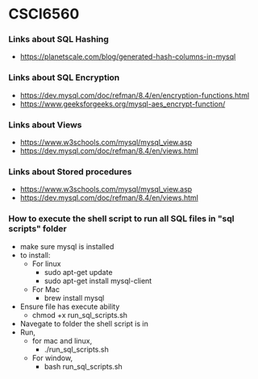 # CSCI6560


### Links about SQL Hashing
* https://planetscale.com/blog/generated-hash-columns-in-mysql


### Links about SQL Encryption
* https://dev.mysql.com/doc/refman/8.4/en/encryption-functions.html
* https://www.geeksforgeeks.org/mysql-aes_encrypt-function/

### Links about Views
* https://www.w3schools.com/mysql/mysql_view.asp
* https://dev.mysql.com/doc/refman/8.4/en/views.html

### Links about Stored procedures
* https://www.w3schools.com/mysql/mysql_view.asp
* https://dev.mysql.com/doc/refman/8.4/en/views.html


### How to execute the shell script to run all SQL files in "sql scripts" folder
* make sure mysql is installed
* to install: 
    * For linux
        * sudo apt-get update
        * sudo apt-get install mysql-client
    * For Mac
        * brew install mysql
* Ensure file has execute ability
    * chmod +x run_sql_scripts.sh
* Navegate to folder the shell script is in
* Run,
    * for mac and linux,
        * ./run_sql_scripts.sh
    * For window,
        * bash run_sql_scripts.sh